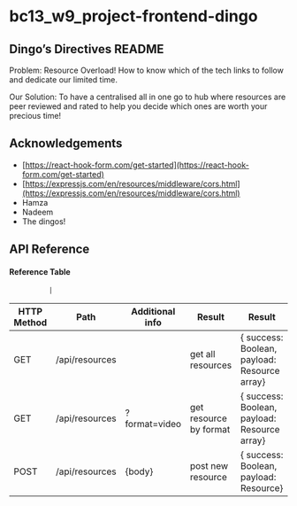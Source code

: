 # bc13_w9_project-frontend-dingo

## Dingo’s Directives README

Problem: Resource Overload! How to know which of the tech links to follow and dedicate our limited time.

Our Solution: To have a centralised all in one go to hub where resources are peer reviewed and rated to help you decide which ones are worth your precious time!

## Acknowledgements

- [https://react-hook-form.com/get-started](https://react-hook-form.com/get-started)
- [https://expressjs.com/en/resources/middleware/cors.html](https://expressjs.com/en/resources/middleware/cors.html)
- Hamza
- Nadeem
- The dingos!

## API Reference


#### Reference Table

              |

| HTTP Method | Path            | Additional info | Result                 | Result                                       |
| ----------- | --------------- | --------------- | ---------------------- | ---------------------------------------------|
| GET         | /api/resources  |                 | get all resources      | { success: Boolean, payload: Resource array} |
| GET         | /api/resources  | ?format=video   | get resource by format | { success: Boolean, payload: Resource array} |
| POST        | /api/resources  | {body}          | post new resource      | { success: Boolean, payload: Resource}       |

